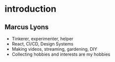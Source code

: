 # introduction

## Marcus Lyons

- Tinkerer, experimenter, helper
- React, CI/CD, Design Systems
- Making videos, streaming, gardening, DIY
- Collecting hobbies and interests are my hobbies
